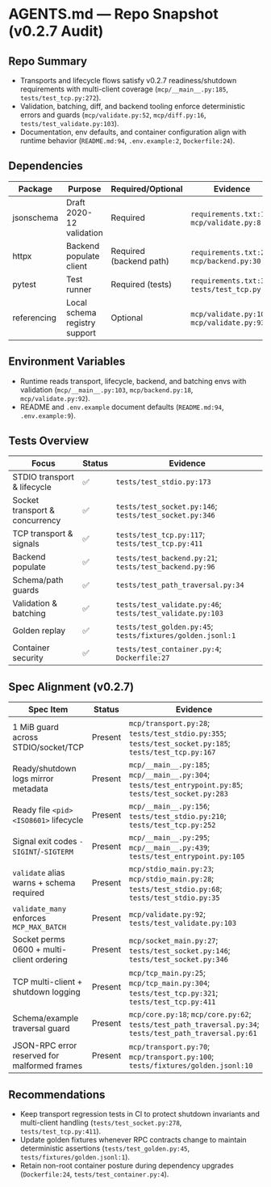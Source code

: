 # AGENTS.md — Repo Snapshot (v0.2.7 Audit)

## Repo Summary
- Transports and lifecycle flows satisfy v0.2.7 readiness/shutdown requirements with multi-client coverage (`mcp/__main__.py:185`, `tests/test_tcp.py:272`).
- Validation, batching, diff, and backend tooling enforce deterministic errors and guards (`mcp/validate.py:52`, `mcp/diff.py:16`, `tests/test_validate.py:103`).
- Documentation, env defaults, and container configuration align with runtime behavior (`README.md:94`, `.env.example:2`, `Dockerfile:24`).

## Dependencies
| Package | Purpose | Required/Optional | Evidence |
| - | - | - | - |
| jsonschema | Draft 2020-12 validation | Required | `requirements.txt:1`; `mcp/validate.py:8` |
| httpx | Backend populate client | Required (backend path) | `requirements.txt:2`; `mcp/backend.py:30` |
| pytest | Test runner | Required (tests) | `requirements.txt:3`; `tests/test_tcp.py:63` |
| referencing | Local schema registry support | Optional | `mcp/validate.py:10`; `mcp/validate.py:93` |

## Environment Variables
- Runtime reads transport, lifecycle, backend, and batching envs with validation (`mcp/__main__.py:103`, `mcp/backend.py:18`, `mcp/validate.py:92`).
- README and `.env.example` document defaults (`README.md:94`, `.env.example:9`).

## Tests Overview
| Focus | Status | Evidence |
| - | - | - |
| STDIO transport & lifecycle | ✅ | `tests/test_stdio.py:173` |
| Socket transport & concurrency | ✅ | `tests/test_socket.py:146`; `tests/test_socket.py:346` |
| TCP transport & signals | ✅ | `tests/test_tcp.py:117`; `tests/test_tcp.py:411` |
| Backend populate | ✅ | `tests/test_backend.py:21`; `tests/test_backend.py:96` |
| Schema/path guards | ✅ | `tests/test_path_traversal.py:34` |
| Validation & batching | ✅ | `tests/test_validate.py:46`; `tests/test_validate.py:103` |
| Golden replay | ✅ | `tests/test_golden.py:45`; `tests/fixtures/golden.jsonl:1` |
| Container security | ✅ | `tests/test_container.py:4`; `Dockerfile:27` |

## Spec Alignment (v0.2.7)
| Spec Item | Status | Evidence |
| - | - | - |
| 1 MiB guard across STDIO/socket/TCP | Present | `mcp/transport.py:28`; `tests/test_stdio.py:355`; `tests/test_socket.py:185`; `tests/test_tcp.py:167` |
| Ready/shutdown logs mirror metadata | Present | `mcp/__main__.py:185`; `mcp/__main__.py:304`; `tests/test_entrypoint.py:85`; `tests/test_socket.py:283` |
| Ready file `<pid> <ISO8601>` lifecycle | Present | `mcp/__main__.py:156`; `tests/test_stdio.py:210`; `tests/test_tcp.py:252` |
| Signal exit codes `-SIGINT`/`-SIGTERM` | Present | `mcp/__main__.py:295`; `mcp/__main__.py:439`; `tests/test_entrypoint.py:105` |
| `validate` alias warns + schema required | Present | `mcp/stdio_main.py:23`; `mcp/stdio_main.py:28`; `tests/test_stdio.py:68`; `tests/test_stdio.py:35` |
| `validate_many` enforces `MCP_MAX_BATCH` | Present | `mcp/validate.py:92`; `tests/test_validate.py:103` |
| Socket perms 0600 + multi-client ordering | Present | `mcp/socket_main.py:27`; `tests/test_socket.py:146`; `tests/test_socket.py:346` |
| TCP multi-client + shutdown logging | Present | `mcp/tcp_main.py:25`; `mcp/tcp_main.py:304`; `tests/test_tcp.py:321`; `tests/test_tcp.py:411` |
| Schema/example traversal guard | Present | `mcp/core.py:18`; `mcp/core.py:62`; `tests/test_path_traversal.py:34`; `tests/test_path_traversal.py:61` |
| JSON-RPC error reserved for malformed frames | Present | `mcp/transport.py:70`; `mcp/transport.py:100`; `tests/fixtures/golden.jsonl:10` |

## Recommendations
- Keep transport regression tests in CI to protect shutdown invariants and multi-client handling (`tests/test_socket.py:278`, `tests/test_tcp.py:411`).
- Update golden fixtures whenever RPC contracts change to maintain deterministic assertions (`tests/test_golden.py:45`, `tests/fixtures/golden.jsonl:1`).
- Retain non-root container posture during dependency upgrades (`Dockerfile:24`, `tests/test_container.py:4`).
